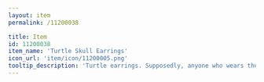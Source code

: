```yaml
---
layout: item
permalink: /11200038

title: Item
id: 11200038
item_name: 'Turtle Skull Earrings'
icon_url: 'item/icon/11200005.png'
tooltip_description: 'Turtle earrings. Supposedly, anyone who wears these will live forever.'
---
```

